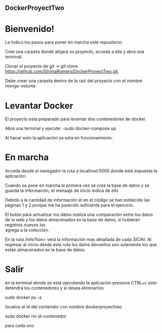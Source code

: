## DockerProyectTwo

# Bienvenido!

Le indico los pasos para poner en marcha este repositorio:


Cree una carpeta donde alojará su proyecto, acceda a ella y abra una terminal.

Clonar el proyecto de git -> git clone https://github.com/SilvinaRomero/DockerProyectTwo.git.

Debe crear una carpeta dentro de la raiz del proyacto con el nombre mongo-volume

# Levantar Docker
El proyecto esta preparado para levantar dos contenedores de docker.

 Abra una terminal y ejecute:
  -sudo docker-compose up
  
Al hacer esto la aplicación ya esta en funcionamiento.
  
# En marcha
Acceda desde el navegador la ruta a localhost:5000 donde está expuesta
la aplicación.

Cuando se pone en marcha la primera vez se crea la base de datos y se guarda 
la información, el mensaje de inicio indica de ello

Debido a la cantidad de información el en el código se han esblecido las páginas 1 y 2
porque me ha parecido suficiente para el ejercicio.

El botón para actualizar los datos realiza una comparación entre los datos de la
web y los datos almacenados en la base de datos, si hubieran registros nuevos los  
agrega a la colección.

En la ruta /info?isin= verá la información mas detallada
de cada SICAV. 
Al regresar al inicio desda esta ruta los datos devueltos son solamente los
que están almacenados en la base de datos.

# Salir
en la terminal donde se está ejecutando la aplicación presione CTRL+c
esto detendrá los contenedores y si desea eliminarlos:

sudo docker ps -a

localice el id del contendor con nombre dockerproyecttwo

sudo docker rm id-contenedor

para cada uno





